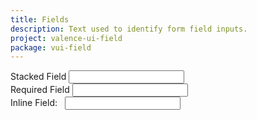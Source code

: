 ```yaml
---
title: Fields
description: Text used to identify form field inputs.
project: valence-ui-field
package: vui-field
---
```

<div class="vui-field-row">
	<label class="vui-field-label" for="stackedField">Stacked Field</label>
	<input class="vui-input-text" type="text" id="stackedField" />
</div>
<div class="vui-field-row">
	<label class="vui-field-label-required" for="requiredField">Required Field</label>
	<input class="vui-input-text" type="text" id="requiredField" />
</div>
<div class="vui-field-row">
	<div style="display:inline-block;"><label class="vui-field-label-inline" for="inlineField">Inline Field: &nbsp;</label></div>
	<div style="display:inline-block;"><input class="vui-input-text" type="text" id="inlineField" /></div>
</div>
